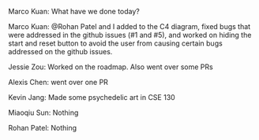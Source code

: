 Marco Kuan: What have we done today?

Marco Kuan: @Rohan Patel and I added to the C4 diagram, fixed bugs that were addressed in the github issues (#1 and #5), and worked on hiding the start and reset button to avoid the user from causing certain bugs addressed on the github issues.

Jessie Zou: Worked on the roadmap. Also went over some PRs

Alexis Chen: went over one PR

Kevin Jang: Made some psychedelic art in CSE 130

Miaoqiu Sun: Nothing

Rohan Patel: Nothing

